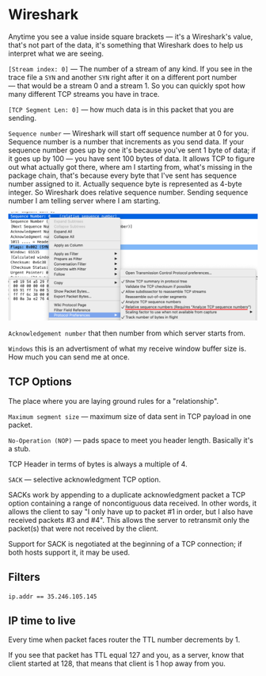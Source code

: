 # Wireshark

Anytime you see a value inside square brackets — it's a Wireshark's value, that's not part of the data, it's something that Wireshark does to help us interpret what we are seeing.

`[Stream index: 0]` — The number of a stream of any kind. If you see in the trace file a `SYN` and another `SYN` right after it on a different port number — that would be a stream 0 and a stream 1. So you can quickly spot how many different TCP streams you have in trace.

`[TCP Segment Len: 0]` — how much data is in this packet that you are sending.

`Sequence number` — Wireshark will start off sequence number at 0 for you. Sequence number is a number that increments as you send data. If your sequence number goes up by one it's because you've sent 1 byte of data; if it goes up by 100 — you have sent 100 bytes of data. It allows TCP to figure out what actually got there, where am I starting from, what's missing in the package chain, that's because every byte that I've sent has sequence number assigned to it. Actually sequence byte is represented as 4-byte integer. So Wireshark does relative sequence number. Sending sequence number I am telling server where I am starting.

<img src="seq.png">

`Acknowledgement number` that then number from which server starts from.

`Windows` this is an advertisment of what my receive window buffer size is. How much you can send me at once.

## TCP Options

The place where you are laying ground rules for a "relationship".

`Maximum segment size` — maximum size of data sent in TCP payload in one packet.

`No-Operation (NOP)` — pads space to meet you header length. Basically it's a stub.

TCP Header in terms of bytes is always a multiple of 4.

`SACK` — selective acknowledgment TCP option.

SACKs work by appending to a duplicate acknowledgment packet a TCP option containing a range of noncontiguous data received. In other words, it allows the client to say "I only have up to packet #1 in order, but I also have received packets #3 and #4". This allows the server to retransmit only the packet(s) that were not received by the client.

Support for SACK is negotiated at the beginning of a TCP connection; if both hosts support it, it may be used.

## Filters

```text
ip.addr == 35.246.105.145
```

## IP time to live

Every time when packet faces router the TTL number decrements by 1.

If you see that packet has TTL equal 127 and you, as a server, know that client started at 128, that means that client is 1 hop away from you.
